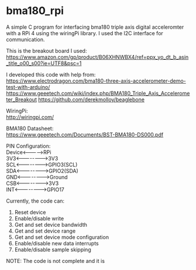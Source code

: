 # bma180_rpi

A simple C program for interfacing bma180 triple axis digital acceleromter with a RPi 4 using the wiringPi library. I used the I2C interface for communication.

This is the breakout board I used:   
https://www.amazon.com/gp/product/B06XHNWBX4/ref=ppx_yo_dt_b_asin_title_o00_s00?ie=UTF8&psc=1

I developed this code with help from:  
https://www.electrodragon.com/bma180-three-axis-accelerometer-demo-test-with-arduino/
https://www.geeetech.com/wiki/index.php/BMA180_Triple_Axis_Accelerometer_Breakout
https://github.com/derekmolloy/beaglebone

WiringPi:  
http://wiringpi.com/

BMA180 Datasheet:  
https://www.geeetech.com/Documents/BST-BMA180-DS000.pdf

PIN Configuration:  
Device<----->RPi  
3V3<-------->3V3  
SCL<-------->GPIO3(SCL)  
SDA<-------->GPIO2(SDA)  
GND<-------->Ground  
CSB<-------->3V3  
INT<-------->GPIO17

Currently, the code can:  
1.  Reset device
2.  Enable/disable write
3.  Get and set device bandwidth
4.  Get and set device range
5.  Get and set device mode configuration
6.  Enable/disable new data interrupts
7.  Enable/disable sample skipping

NOTE:
The code is not complete and it is 
